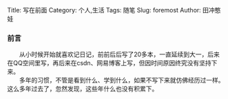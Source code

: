 Title: 写在前面
Category: 个人,生活
Tags: 随笔
Slug: foremost
Author: 田冲憨娃

### 前言

    从小时候开始就喜欢记日记，前前后后写了20多本，一直延续到大一，后来在QQ空间里写，再后来在csdn、网易博客上写，但因时间原因终究没有坚持下来。  
    多年的习惯，不管是看到什么、学到什么，如果不写下来就仿佛经历过一样。这么多年过去了，忽然发现，这些年什么也没有积累下。